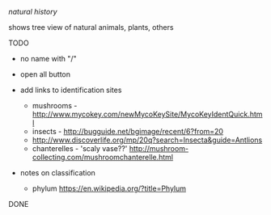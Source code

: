 

*natural history*

shows tree view of natural animals, plants, others


TODO
* no name with "/"
* open all button

* add links to identification sites

  * mushrooms - http://www.mycokey.com/newMycoKeySite/MycoKeyIdentQuick.html
  * insects - http://bugguide.net/bgimage/recent/6?from=20
  * http://www.discoverlife.org/mp/20q?search=Insecta&guide=Antlions
  * chanterelles - 'scaly vase??' http://mushroom-collecting.com/mushroomchanterelle.html

* notes on classification
  * phylum https://en.wikipedia.org/?title=Phylum

DONE

